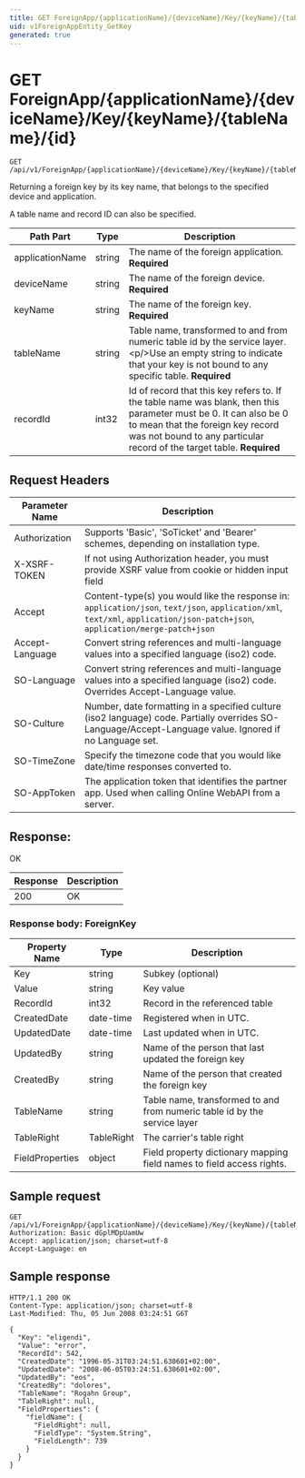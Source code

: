 ```yaml
---
title: GET ForeignApp/{applicationName}/{deviceName}/Key/{keyName}/{tableName}/{id}
uid: v1ForeignAppEntity_GetKey
generated: true
---
```


# GET ForeignApp/{applicationName}/{deviceName}/Key/{keyName}/{tableName}/{id}

```http
GET /api/v1/ForeignApp/{applicationName}/{deviceName}/Key/{keyName}/{tableName}/{recordId}
```

Returning a foreign key by its key name, that belongs to the specified device and application.


A table name and record ID can also be specified.





| Path Part | Type | Description |
|-----------|------|-------------|
| applicationName | string | The name of the foreign application. **Required** |
| deviceName | string | The name of the foreign device. **Required** |
| keyName | string | The name of the foreign key. **Required** |
| tableName | string | Table name, transformed to and from numeric table id by the service layer.&lt;p/&gt;Use an empty string to indicate that your key is not bound to any specific table. **Required** |
| recordId | int32 | Id of record that this key refers to. If the table name was blank, then this parameter must be 0. It can also be 0 to mean that the foreign key record was not bound to any particular record of the target table. **Required** |



## Request Headers

| Parameter Name | Description |
|----------------|-------------|
| Authorization  | Supports 'Basic', 'SoTicket' and 'Bearer' schemes, depending on installation type. |
| X-XSRF-TOKEN   | If not using Authorization header, you must provide XSRF value from cookie or hidden input field |
| Accept         | Content-type(s) you would like the response in: `application/json`, `text/json`, `application/xml`, `text/xml`, `application/json-patch+json`, `application/merge-patch+json` |
| Accept-Language | Convert string references and multi-language values into a specified language (iso2) code. |
| SO-Language | Convert string references and multi-language values into a specified language (iso2) code. Overrides Accept-Language value. |
| SO-Culture | Number, date formatting in a specified culture (iso2 language) code. Partially overrides SO-Language/Accept-Language value. Ignored if no Language set. |
| SO-TimeZone | Specify the timezone code that you would like date/time responses converted to. |
| SO-AppToken | The application token that identifies the partner app. Used when calling Online WebAPI from a server. |


## Response:

OK

| Response | Description |
|----------------|-------------|
| 200 | OK |

### Response body: ForeignKey

| Property Name | Type |  Description |
|----------------|------|--------------|
| Key | string | Subkey (optional) |
| Value | string | Key value |
| RecordId | int32 | Record in the referenced table |
| CreatedDate | date-time | Registered when  in UTC. |
| UpdatedDate | date-time | Last updated when  in UTC. |
| UpdatedBy | string | Name of the person that last updated the foreign key |
| CreatedBy | string | Name of the person that created the foreign key |
| TableName | string | Table name, transformed to and from numeric table id by the service layer |
| TableRight | TableRight | The carrier's table right |
| FieldProperties | object | Field property dictionary mapping field names to field access rights. |

## Sample request

```http!
GET /api/v1/ForeignApp/{applicationName}/{deviceName}/Key/{keyName}/{tableName}/{recordId}
Authorization: Basic dGplMDpUamUw
Accept: application/json; charset=utf-8
Accept-Language: en
```

## Sample response

```http_
HTTP/1.1 200 OK
Content-Type: application/json; charset=utf-8
Last-Modified: Thu, 05 Jun 2008 03:24:51 G6T

{
  "Key": "eligendi",
  "Value": "error",
  "RecordId": 542,
  "CreatedDate": "1996-05-31T03:24:51.630601+02:00",
  "UpdatedDate": "2008-06-05T03:24:51.630601+02:00",
  "UpdatedBy": "eos",
  "CreatedBy": "dolores",
  "TableName": "Rogahn Group",
  "TableRight": null,
  "FieldProperties": {
    "fieldName": {
      "FieldRight": null,
      "FieldType": "System.String",
      "FieldLength": 739
    }
  }
}
```